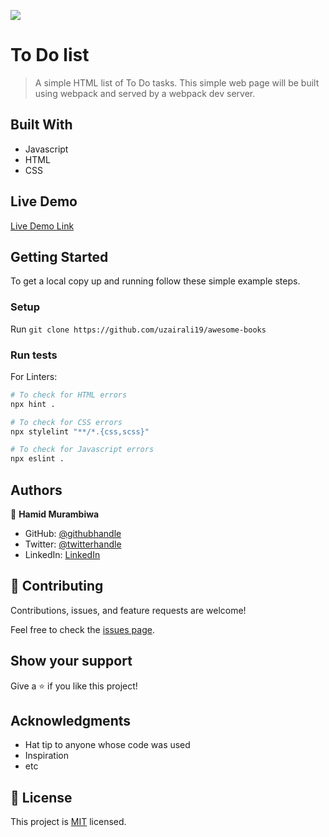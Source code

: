 ![](https://github.com/hamid-murambiwa/To-Do-list/issues/1)

# To Do list

> A simple HTML list of To Do tasks. This simple web page will be built using webpack and served by a webpack dev server.

## Built With

- Javascript
- HTML
- CSS

## Live Demo

[Live Demo Link]()


## Getting Started

To get a local copy up and running follow these simple example steps.
### Setup

Run `git clone https://github.com/uzairali19/awesome-books`
### Run tests

For Linters:

```bash
# To check for HTML errors
npx hint .

# To check for CSS errors
npx stylelint "**/*.{css,scss}"

# To check for Javascript errors
npx eslint .
```
## Authors

👤 **Hamid Murambiwa**

- GitHub: [@githubhandle](https://github.com/hamid-murambiwa)
- Twitter: [@twitterhandle](https://twitter.com/Hamid87789454)
- LinkedIn: [LinkedIn](https://www.linkedin.com/in/hamid-murambiwa-8a9a9520a/)


## 🤝 Contributing

Contributions, issues, and feature requests are welcome!

Feel free to check the [issues page](https://github.com/hamid-murambiwa/To-Do-list/issues).

## Show your support

Give a ⭐️ if you like this project!

## Acknowledgments

- Hat tip to anyone whose code was used
- Inspiration
- etc

## 📝 License

This project is [MIT](./MIT.md) licensed.